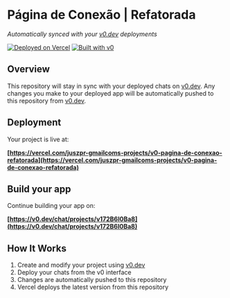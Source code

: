 # Página de Conexão | Refatorada

*Automatically synced with your [v0.dev](https://v0.dev) deployments*

[![Deployed on Vercel](https://img.shields.io/badge/Deployed%20on-Vercel-black?style=for-the-badge&logo=vercel)](https://vercel.com/juszpr-gmailcoms-projects/v0-pagina-de-conexao-refatorada)
[![Built with v0](https://img.shields.io/badge/Built%20with-v0.dev-black?style=for-the-badge)](https://v0.dev/chat/projects/v172B6l0Ba8)

## Overview

This repository will stay in sync with your deployed chats on [v0.dev](https://v0.dev).
Any changes you make to your deployed app will be automatically pushed to this repository from [v0.dev](https://v0.dev).

## Deployment

Your project is live at:

**[https://vercel.com/juszpr-gmailcoms-projects/v0-pagina-de-conexao-refatorada](https://vercel.com/juszpr-gmailcoms-projects/v0-pagina-de-conexao-refatorada)**

## Build your app

Continue building your app on:

**[https://v0.dev/chat/projects/v172B6l0Ba8](https://v0.dev/chat/projects/v172B6l0Ba8)**

## How It Works

1. Create and modify your project using [v0.dev](https://v0.dev)
2. Deploy your chats from the v0 interface
3. Changes are automatically pushed to this repository
4. Vercel deploys the latest version from this repository